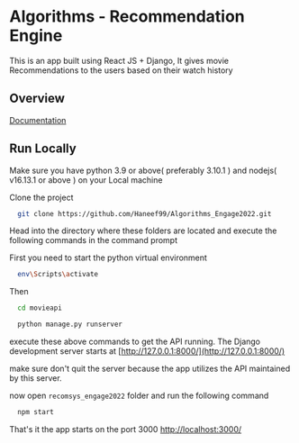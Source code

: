 
# Algorithms - Recommendation Engine

This is an app built using React JS + Django, It gives movie 
Recommendations to the users based on their watch history



## Overview

[Documentation](https://drive.google.com/file/d/1xuck8aw-W0NbDo46B4s-RqU4nwqI8Jxg/view?usp=sharing)


## Run Locally

Make sure you have python 3.9 or above( preferably 3.10.1 ) and nodejs( v16.13.1 or above ) on your Local machine

Clone the project

```bash
  git clone https://github.com/Haneef99/Algorithms_Engage2022.git
```
Head into the directory where these folders are located and execute the following commands in the command prompt

First you need to start the python virtual environment

```bash
  env\Scripts\activate
```
Then

```bash
  cd movieapi

  python manage.py runserver

```
execute these above commands to get the API running. The Django development server starts at  [http://127.0.0.1:8000/](http://127.0.0.1:8000/)

make sure don't quit the server because the app utilizes the API maintained by this server.

now open ```recomsys_engage2022``` folder and run the following command

```bash
  npm start
```

That's it the app starts on the port 3000 [http://localhost:3000/](http://localhost:3000/)

